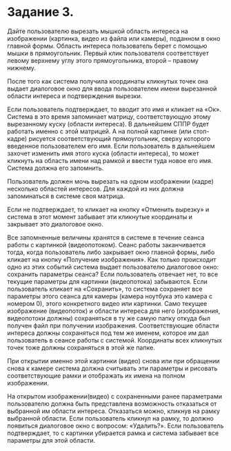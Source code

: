 # Задание 3.

Дайте пользователю  вырезать мышкой область интереса на изображении (картинка, видео из файла или камеры),  поданном  в окно главной формы. 
Область интереса пользователь берет с помощью мышки в прямоугольник. Первый клик пользователя соответствует  левому верхнему углу этого прямоугольника, второй – правому нижнему.  

После того как система получила координаты кликнутых точек она выдает диалоговое окно для ввода пользователем имени вырезанной области интереса и  подтверждения вырезки. 

Если пользователь подтверждает, то вводит это имя и кликает на «Ок».  Система в это время запоминает  матрицу, соответствующую этому вырезанному куску (области интереса). В дальнейшем СППР будет работать именно с этой матрицей. А на полной картинке (или стоп-кадре) рисуется соответствующий прямоугольник, сверху которого введенное пользователем его имя. Если пользователь в дальнейшем захочет изменить имя этого куска (области интереса), то может кликнуть на область имени над рамкой и ввести туда новое его имя. Система должна его запомнить. 
 
Пользователь должен мочь вырезать на одном изображении (кадре) несколько областей интересов. Для каждой из них должна запоминаться в системе своя матрица.

Если не подтверждает, то кликает на кнопку «Отменить вырезку» и система в этот момент забывает эти кликнутые координаты и закрывает это диалоговое окно. 

Все запомненные величины хранятся в системе в течение  сеанса работы с картинкой (видеопотоком). Сеанс работы заканчивается тогда, когда пользователь либо закрывает окно главной формы, либо кликает на кнопку «Получение изображения». Как только происходит одно из этих событий система выдает пользователю диалоговое окно: сохранить параметры сеанса? Если пользователь отвечает  нет, то все текущие параметры для картинки (видеопотока) забываются. Если пользователь кликает на «Сохранить», то система сохраняет все параметры этого сеанса для камеры (камера ноутбука это камера с номером 0), этого конкретного видео или картинки. Само текущее изображение (видеопоток) и области интереса для него  (изображения, видеопотоки должны) сохраняться в ту же самую папку откуда был получен файл при получении изображения. Соответствующие области интереса должны сохраняться под тем же именем, которое им дал пользователь в сеансе работы с системой. Координаты всех кликнутых точек тоже должны сохраняться в этой же папке.

При открытии именно этой картинки (видео) снова или при обращении снова к камере система должна считывать эти параметры и рисовать соответствующие рамки и отображать их имена на полном изображении. 

На открытом изображении(видео) с сохраненными ранее параметрами пользователю должна быть представлена возможность отказаться от выбранной им области интереса. Отказаться можно, кликнув на рамку выбранной области. Если пользователь кликнул на рамку, то должно появиться диалоговое окно с вопросом: «Удалить?». Если пользователь подтверждает, то с картинки убирается рамка и система забывает все параметры для этой области.
